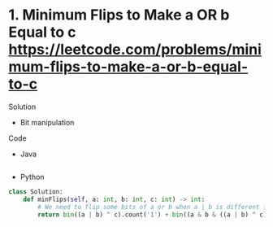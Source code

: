 # 1. Minimum Flips to Make a OR b Equal to c https://leetcode.com/problems/minimum-flips-to-make-a-or-b-equal-to-c

Solution

- Bit manipulation 

Code

- Java

```java

```

- Python

```python
class Solution:
    def minFlips(self, a: int, b: int, c: int) -> int:
        # We need to flip some bits of a or b when a | b is different from c, the opperation to detect bit difference is XOR. So (a | b) ^ c gives us the number of different bits. And only when c == 0 and a == 1 and b == 1 should we do 2 flips, otherwise we just need 1 flip. a & b & (a | b) ^ c gives us the number of 2-flips we need to do. Therefore, the final answer should be the number of "1"s in (a | b) ^ c and a & b & (a | b) ^ c
        return bin((a | b) ^ c).count('1') + bin((a & b & ((a | b) ^ c))).count('1')
```
